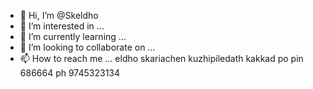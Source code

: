 - 👋 Hi, I’m @Skeldho
- 👀 I’m interested in ...
- 🌱 I’m currently learning ...
- 💞️ I’m looking to collaborate on ...
- 📫 How to reach me ...
eldho skariachen 
kuzhipiledath kakkad po pin 686664
ph 9745323134
<!---
Skeldho/Skeldho is a ✨ special ✨ repository because its `README.md` (this file) appears on your GitHub profile.
You can click the Preview link to take a look at your changes.
--->
